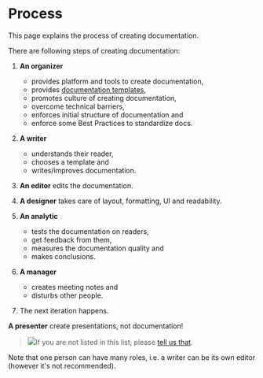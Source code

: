 Process
=======

This page explains the process of creating documentation.

There are following steps of creating documentation:

1. **An organizer**

    * provides platform and tools to create documentation,
    * provides [documentation templates](templates.md),
    * promotes culture of creating documentation,
    * overcome technical barriers,
    * enforces initial structure of documentation and
    * enforce some Best Practices to standardize docs.

2. **A writer**

    * understands their reader,
    * chooses a template and
    * writes/improves documentation.

3. **An editor** edits the documentation.

4. **A designer** takes care of layout, formatting, UI and readability.

5. **An analytic** 

    * tests the documentation on readers,
    * get feedback from them,
    * measures the documentation quality and
    * makes conclusions.

6. **A manager**

    * creates meeting notes and
    * disturbs other people.

7. The next iteration happens.

**A presenter** create presentations, not documentation!

> <img src="http://findicons.com/icon/download/69037/alert/48/png" />If you are not listed in this list, please [tell us that](https://github.com/chrismedrela/docs-guide/issues/new).

Note that one person can have many roles, i.e. a writer can be its own editor
(however it's not recommended).